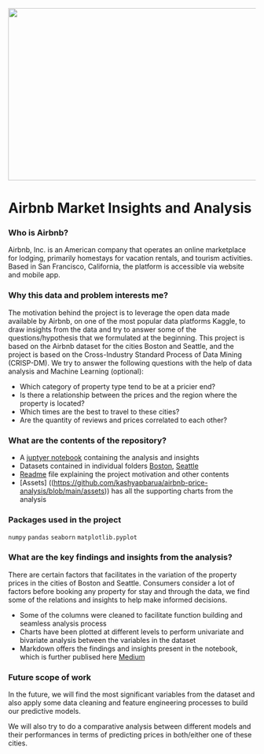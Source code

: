 
<img src="https://d21buns5ku92am.cloudfront.net/33070/images/161688-Airbnb%20Banner%20eYeka%20Contest-588e85-large-1427862563.jpg" width="1000" height="350" />

# Airbnb Market Insights and Analysis

### Who is Airbnb?
Airbnb, Inc. is an American company that operates an online marketplace for lodging, primarily homestays for vacation rentals, and tourism activities. Based in San Francisco, California, the platform is accessible via website and mobile app.

### Why this data and problem interests me?
The motivation behind the project is to leverage the open data made available by Airbnb, on one of the most popular data platforms Kaggle, to draw insights from the data and try to answer some of the questions/hypothesis that we formulated at the beginning. This project is based on the Airbnb dataset for the cities Boston and Seattle, and the project is based on the Cross-Industry Standard Process of Data Mining (CRISP-DM). We try to answer the following questions with the help of data analysis and Machine Learning (optional):
* Which category of property type tend to be at a pricier end?
* Is there a relationship between the prices and the region where the property is located?
* Which times are the best to travel to these cities?
* Are the quantity of reviews and prices correlated to each other?

### What are the contents of the repository?
* A [juptyer notebook](https://github.com/kashyapbarua/airbnb-price-analysis/blob/main/DataScientist_Project-Airbnb.ipynb) containing the analysis and insights
* Datasets contained in individual folders [Boston](https://github.com/kashyapbarua/airbnb-price-analysis/tree/main/airbnb_boston), [Seattle](https://github.com/kashyapbarua/airbnb-price-analysis/tree/main/airbnb_seattle)
* [Readme](https://github.com/kashyapbarua/airbnb-price-analysis/blob/main/README.md) file explaining the project motivation and other contents
* [Assets] ((https://github.com/kashyapbarua/airbnb-price-analysis/blob/main/assets)) has all the supporting charts from the analysis

### Packages used in the project

`numpy`
`pandas`
`seaborn`
`matplotlib.pyplot`

### What are the key findings and insights from the analysis?
There are certain factors that facilitates in the variation of the property prices in the cities of Boston and Seattle. Consumers consider a lot of factors before booking any property for stay and through the data, we find some of the relations and insights to help make informed decisions.

* Some of the columns were cleaned to facilitate function building and seamless analysis process
* Charts have been plotted at different levels to perform univariate and bivariate analysis between the variables in the dataset
* Markdown offers the findings and insights present in the notebook, which is further publised here [Medium](https://medium.com/@kashyapbarua/comparative-analysis-between-boston-and-seattle-airbnb-prices-c10815af536a)

### Future scope of work
In the future, we will find the most significant variables from the dataset and also apply some data cleaning and feature engineering processes to build our predictive models.

We will also try to do a comparative analysis between different models and their performances in terms of predicting prices in both/either one of these cities.
